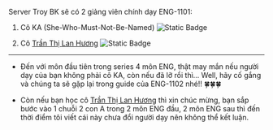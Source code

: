 Server Troy BK sẽ có 2 giảng viên chính dạy ENG-1101:

1. Cô KA (She-Who-Must-Not-Be-Named) ![Static Badge](https://img.shields.io/badge/SUCK-black?style=flat-square&color=%23ce1628)

2. Cô [Trần Thị Lan Hương](https://www.is.vnu.edu.vn/ths-tran-thi-lan-huong/) ![Static Badge](https://img.shields.io/badge/PEAK-black?style=flat-square&color=%234CAF50)

---

- Đến với môn đầu tiên trong series 4 môn ENG, thật may mắn nếu người dạy của bạn không phải cô KA, còn nếu đã lỡ rồi thì... Well, hãy cố gắng và chúng ta sẽ gặp lại trong guide của ENG-1102 nhé!! 🍀🍀🍀 

- Còn nếu bạn học cô [Trần Thị Lan Hương](https://www.is.vnu.edu.vn/ths-tran-thi-lan-huong/) thì xin chúc mừng, bạn sắp bước vào 1 chuỗi 2 con A trong 2 môn ENG đầu, 2 môn ENG sau thì đến thời điểm tôi viết cái này chưa đổi người dạy nên không thể kết luận.
